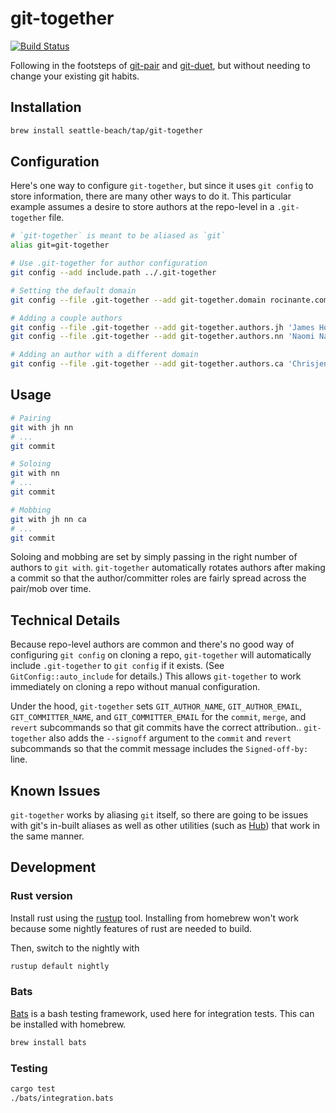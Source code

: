 # git-together

[![Build Status](https://travis-ci.org/kejadlen/git-together.svg?branch=master)](https://travis-ci.org/kejadlen/git-together)

Following in the footsteps of [git-pair][gp] and [git-duet][gd], but without
needing to change your existing git habits.

[gp]: https://github.com/pivotal/git_scripts
[gd]: https://github.com/git-duet/git-duet

## Installation

```bash
brew install seattle-beach/tap/git-together
```

## Configuration

Here's one way to configure `git-together`, but since it uses `git config` to
store information, there are many other ways to do it. This particular example
assumes a desire to store authors at the repo-level in a `.git-together` file.

```bash
# `git-together` is meant to be aliased as `git`
alias git=git-together

# Use .git-together for author configuration
git config --add include.path ../.git-together

# Setting the default domain
git config --file .git-together --add git-together.domain rocinante.com

# Adding a couple authors
git config --file .git-together --add git-together.authors.jh 'James Holden; jholden'
git config --file .git-together --add git-together.authors.nn 'Naomi Nagata; nnagata'

# Adding an author with a different domain
git config --file .git-together --add git-together.authors.ca 'Chrisjen Avasarala; avasarala@un.gov'
```

## Usage

```bash
# Pairing
git with jh nn
# ...
git commit

# Soloing
git with nn
# ...
git commit

# Mobbing
git with jh nn ca
# ...
git commit
```

Soloing and mobbing are set by simply passing in the right number of authors to
`git with`. `git-together` automatically rotates authors after making a commit
so that the author/committer roles are fairly spread across the pair/mob over
time.

## Technical Details

Because repo-level authors are common and there's no good way of configuring
`git config` on cloning a repo, `git-together` will automatically include
`.git-together` to `git config` if it exists. (See `GitConfig::auto_include`
for details.) This allows `git-together` to work immediately on cloning a repo
without manual configuration.

Under the hood, `git-together` sets `GIT_AUTHOR_NAME`, `GIT_AUTHOR_EMAIL`,
`GIT_COMMITTER_NAME`, and `GIT_COMMITTER_EMAIL` for the `commit`, `merge`, and
`revert` subcommands so that git commits have the correct attribution..
`git-together` also adds the `--signoff` argument to the `commit` and `revert`
subcommands so that the commit message includes the `Signed-off-by: ` line.

## Known Issues

`git-together` works by aliasing `git` itself, so there are going to be issues
with git's in-built aliases as well as other utilities (such as [Hub][hub])
that work in the same manner.

[hub]: https://hub.github.com/

## Development

### Rust version

Install rust using the [rustup][rustup] tool. Installing from homebrew won't work
because some nightly features of rust are needed to build.

Then, switch to the nightly with

```bash
rustup default nightly
```

### Bats

[Bats][bats] is a bash testing framework, used here for integration tests. This
can be installed with homebrew.

```bash
brew install bats
```

[rustup]: https://www.rustup.rs/
[bats]: https://github.com/sstephenson/bats

### Testing

```bash
cargo test
./bats/integration.bats
```
